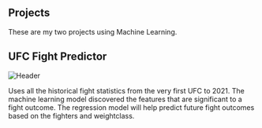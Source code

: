 ## Projects
These are my two projects using Machine Learning.

## UFC Fight Predictor
![Header](https://github.com/khtaho/Projects/blob/main/ufc%20gloves_1.jpg "Header")

Uses all the historical fight statistics from the very first UFC to 2021. The machine learning model discovered the features that are significant to a fight outcome.
The regression model will help predict future fight outcomes based on the fighters and weightclass.



